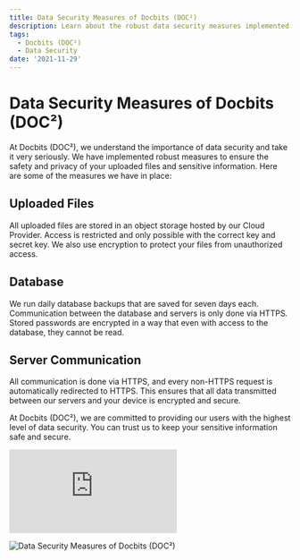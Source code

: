 ```yaml
---
title: Data Security Measures of Docbits (DOC²)
description: Learn about the robust data security measures implemented by Docbits (DOC²) to ensure the safety and privacy of your uploaded files and sensitive information.
tags:
  - Docbits (DOC²)
  - Data Security
date: '2021-11-29'
---
```


# Data Security Measures of Docbits (DOC²)

At Docbits (DOC²), we understand the importance of data security and take it very seriously. We have implemented robust measures to ensure the safety and privacy of your uploaded files and sensitive information. Here are some of the measures we have in place:

## Uploaded Files

All uploaded files are stored in an object storage hosted by our Cloud Provider. Access is restricted and only possible with the correct key and secret key. We also use encryption to protect your files from unauthorized access.

## Database

We run daily database backups that are saved for seven days each. Communication between the database and servers is only done via HTTPS. Stored passwords are encrypted in a way that even with access to the database, they cannot be read.

## Server Communication

All communication is done via HTTPS, and every non-HTTPS request is automatically redirected to HTTPS. This ensures that all data transmitted between our servers and your device is encrypted and secure.

At Docbits (DOC²), we are committed to providing our users with the highest level of data security. You can trust us to keep your sensitive information safe and secure. 

<div class='video-container'>
  <iframe src="https://www.youtube.com/embed/VIDEO_ID" frameborder="0" allowfullscreen></iframe>
</div>

![Data Security Measures of Docbits (DOC²)](/path/to/image.jpg "Data Security Measures of Docbits (DOC²)")
